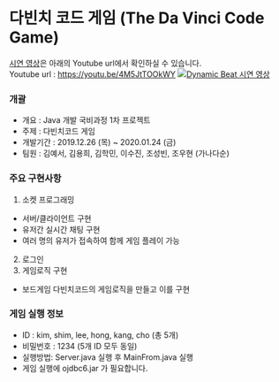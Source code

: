 # 다빈치 코드 게임 (The Da Vinci Code Game)

[시연 영상](https://youtu.be/4M5JtTOOkWY)은 아래의 Youtube url에서 확인하실 수 있습니다.    
Youtube url : https://youtu.be/4M5JtTOOkWY
[![Dynamic Beat 시연 영상](https://k.kakaocdn.net/dn/oFiYq/btqC5oxJepY/UbFLLian2wkkm9KneRUFfK/img.jpg)](https://youtu.be/4M5JtTOOkWY)  



### 개괄
 - 개요 : Java 개발 국비과정 1차 프로젝트 
 - 주제 : 다빈치코드 게임 
 - 개발기간 : 2019.12.26 (목) ~ 2020.01.24 (금) 
 - 팀원 : 김예서, 김용희, 김학민, 이수진, 조성빈, 조우현 (가나다순)

### 주요 구현사항
 1. 소켓 프로그래밍 
 - 서버/클라이언트 구현 
 - 유저간 실시간 채팅 구현
 - 여러 명의 유저가 접속하여 함께 게임 플레이 가능
2. 로그인
3. 게임로직 구현 
 - 보드게임 다빈치코드의 게임로직을 만들고 이를 구현

### 게임 실행 정보   
 - ID : kim, shim, lee, hong, kang, cho (총 5개)   
 - 비밀번호 : 1234 (5개 ID 모두 동일)    
 - 실행방법: Server.java 실행 후 MainFrom.java 실행    
 - 게임 실행에 ojdbc6.jar 가 필요합니다.    
